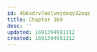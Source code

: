 ```yaml
---
id: 4b6xdrv7oelvmjdoqy32oqc
title: Chapter 360
desc: ''
updated: 1691394981312
created: 1691394981312
---
```

